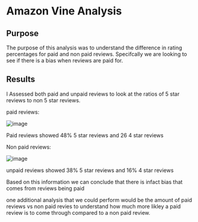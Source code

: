 # Amazon Vine Analysis
## Purpose
The purpose of this analysis was to understand the difference in rating percentages for paid and non paid reviews. Specifcally we are looking to see if there is a bias when reviews are paid for. 

## Results 
I Assessed both paid and unpaid reviews to look at the ratios of 5 star reviews to non 5 star reviews. 

paid reviews:

![image]()

Paid reviews showed 48% 5 star reviews and 26 4 star reviews 


Non paid reviews:

![image]()

unpaid reviews showed 38% 5 star reviews and 16% 4 star reviews 

Based on this information we can conclude that there is infact bias 
that comes from reviews being paid

one additional analysis that we could perform would be the amount of paid reviews vs non paid revies to understand how much more likley a paid review is to come through compared to a non paid review. 
